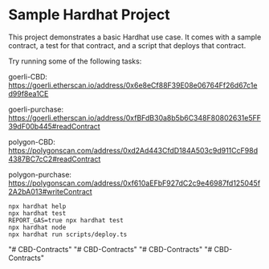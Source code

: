 # Sample Hardhat Project

This project demonstrates a basic Hardhat use case. It comes with a sample contract, a test for that contract, and a script that deploys that contract.

Try running some of the following tasks:

goerli-CBD:
https://goerli.etherscan.io/address/0x6e8eCf88F39E08e06764Ff26d67c1ed99f8ea1CE

goerli-purchase:
https://goerli.etherscan.io/address/0xfBFdB30a8b5b6C348F80802631e5FF39dF00b445#readContract

polygon-CBD:
https://polygonscan.com/address/0xd2Ad443CfdD184A503c9d911CcF98d4387BC7cC2#readContract

polygon-purchase:
https://polygonscan.com/address/0xf610aEFbF927dC2c9e46987fd125045f2A2bA013#writeContract

```shell
npx hardhat help
npx hardhat test
REPORT_GAS=true npx hardhat test
npx hardhat node
npx hardhat run scripts/deploy.ts
```

"# CBD-Contracts"
"# CBD-Contracts"
"# CBD-Contracts"
"# CBD-Contracts"
